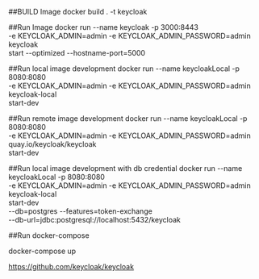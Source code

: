 ##BUILD Image
docker build . -t keycloak

##Run Image
docker run --name keycloak -p 3000:8443 \
-e KEYCLOAK_ADMIN=admin -e KEYCLOAK_ADMIN_PASSWORD=admin \
keycloak \
start --optimized --hostname-port=5000

##Run local image development
docker run --name keycloakLocal -p 8080:8080 \
-e KEYCLOAK_ADMIN=admin -e KEYCLOAK_ADMIN_PASSWORD=admin \
keycloak-local \
start-dev

##Run remote image development 
docker run --name keycloakLocal -p 8080:8080 \
-e KEYCLOAK_ADMIN=admin -e KEYCLOAK_ADMIN_PASSWORD=admin \
quay.io/keycloak/keycloak \
start-dev

##Run local image development with db credential
docker run --name keycloakLocal -p 8080:8080 \
-e KEYCLOAK_ADMIN=admin -e KEYCLOAK_ADMIN_PASSWORD=admin \
keycloak-local \
start-dev \
--db=postgres --features=token-exchange \
--db-url=jdbc:postgresql://localhost:5432/keycloak


##Run docker-compose

docker-compose up

https://github.com/keycloak/keycloak

